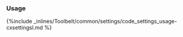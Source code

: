 <!-- usedin: [ _legacy_docker/Toolbelt/settings.md, _maestro/Toolbelt/settings.md, _node/toolbelt/settings.md, _rails/Toolbelt/settings.md] -->


### Usage



{%include _inlines/Toolbelt/common/settings/code_settings_usage-cxsettingsl.md %}





